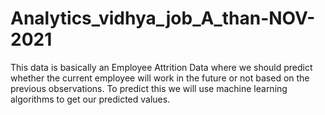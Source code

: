 # Analytics_vidhya_job_A_than-NOV-2021
This data is basically an Employee Attrition Data where we should predict whether the current employee will work in the future or not based on the previous observations.
To predict this we will use machine learning algorithms to get our predicted values.
